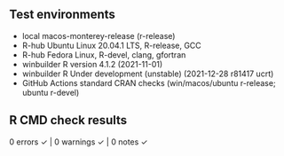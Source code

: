 ## Test environments

- local macos-monterey-release (r-release)
- R-hub Ubuntu Linux 20.04.1 LTS, R-release, GCC
- R-hub Fedora Linux, R-devel, clang, gfortran
- winbuilder R version 4.1.2 (2021-11-01)
- winbuilder R Under development (unstable) (2021-12-28 r81417 ucrt)
- GitHub Actions standard CRAN checks (win/macos/ubuntu r-release; ubuntu r-devel)

## R CMD check results
0 errors ✓ | 0 warnings ✓ | 0 notes ✓

